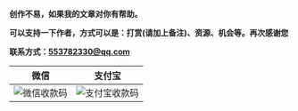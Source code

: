 **创作不易，如果我的文章对你有帮助。**

**可以支持一下作者，方式可以是：打赏(请加上备注)、资源、机会等。再次感谢您**

**联系方式：553782330@qq.com**


|微信|支付宝|
|--|--|
|![微信收款码](http://blog-res.vm321.com/2020-03-06%2010.42.29.jpg)|![支付宝收款码](http://blog-res.vm321.com/2020-03-06%2010.42.43.jpg)|


